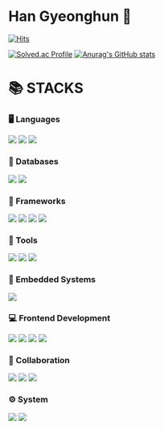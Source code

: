 # Han Gyeonghun 👋

[![Hits](https://hits.seeyoufarm.com/api/count/incr/badge.svg?url=https%3A%2F%2Fgithub.com%2Fgyeongpunch&count_bg=%23C5A16F&title_bg=%23555555&icon=&icon_color=%23E7E7E7&title=hits&edge_flat=false)](https://hits.seeyoufarm.com)

[![Solved.ac Profile](http://mazassumnida.wtf/api/v2/generate_badge?boj=qhrehowl06)](https://solved.ac/qhrehowl06/)
[![Anurag's GitHub stats](https://github-readme-stats.vercel.app/api?username=gyeongpunch&theme=darcula)](https://github.com/anuraghazra/github-readme-stats)

<div>
  <h1>📚 STACKS</h1>

  <!-- 언어 (Languages) -->
  <h3>🖥️ Languages</h3>
  <div>
    <img src="https://img.shields.io/badge/c-A8B9CC.svg?style=for-the-badge&logo=c&logoColor=white">
    <img src="https://img.shields.io/badge/c++-00599C.svg?style=for-the-badge&logo=c%2B%2B&logoColor=white">
    <img src="https://img.shields.io/badge/python-3776AB.svg?style=for-the-badge&logo=python&logoColor=white">
  </div>

  <!-- 데이터베이스 (Databases) -->
  <h3>💾 Databases</h3>
  <div>
    <img src="https://img.shields.io/badge/mysql-4479A1.svg?style=for-the-badge&logo=mysql&logoColor=white">
    <img src="https://img.shields.io/badge/sqlite-003B57.svg?style=for-the-badge&logo=sqlite&logoColor=white">
  </div>

  <!-- 프레임워크 (Frameworks) -->
  <h3>🔧 Frameworks</h3>
  <div>
    <img src="https://img.shields.io/badge/flask-000000.svg?style=for-the-badge&logo=flask&logoColor=white">
    <img src="https://img.shields.io/badge/Apache%20Hadoop-66CCFF.svg?style=for-the-badge&logo=apachehadoop&logoColor=white">
    <img src="https://img.shields.io/badge/Apache%20Spark-E35B56.svg?style=for-the-badge&logo=apachespark&logoColor=white">
    <img src="https://img.shields.io/badge/TensorFlow-FF6F00.svg?style=for-the-badge&logo=tensorflow&logoColor=white">
  </div>

  <!-- 툴 (Tools) -->
  <h3>🔨 Tools</h3>
  <div>
    <img src="https://img.shields.io/badge/MATLAB-0076A8.svg?style=for-the-badge&logo=matlab&logoColor=white">
    <img src="https://img.shields.io/badge/Simulink-00A9E0.svg?style=for-the-badge&logo=simulink&logoColor=white">
    <img src="https://img.shields.io/badge/Docker-2496ED.svg?style=for-the-badge&logo=docker&logoColor=white">
  </div>
  
  <!-- 임베디드 시스템 (Embedded Systems) -->
  <h3>🔌 Embedded Systems</h3>
  <div>
    <img src="https://img.shields.io/badge/Arduino-00979D.svg?style=for-the-badge&logo=arduino&logoColor=white">
  </div>

  <!-- 프론트엔드 (Frontend) -->
  <h3>💻 Frontend Development</h3>
  <div>
    <img src="https://img.shields.io/badge/html5-E34F26.svg?style=for-the-badge&logo=html5&logoColor=white">
    <img src="https://img.shields.io/badge/css-1572B6.svg?style=for-the-badge&logo=css3&logoColor=white">
    <img src="https://img.shields.io/badge/javascript-F7DF1E.svg?style=for-the-badge&logo=javascript&logoColor=black">
    <img src="https://img.shields.io/badge/Chart.js-FF6384?style=for-the-badge&logo=chartdotjs&logoColor=white">
  </div>

  <!-- 협업 (Collaboration) -->
  <h3>🤝 Collaboration</h3>
  <div>
    <img src="https://img.shields.io/badge/github-181717.svg?style=for-the-badge&logo=github&logoColor=white">
    <img src="https://img.shields.io/badge/git-F05032.svg?style=for-the-badge&logo=git&logoColor=white">
    <img src="https://img.shields.io/badge/Notion-000000.svg?style=for-the-badge&logo=notion&logoColor=white">
  </div>

  <!-- 시스템 (System) -->
  <h3>⚙️ System</h3>
  <div>
    <img src="https://img.shields.io/badge/linux-FCC624.svg?style=for-the-badge&logo=linux&logoColor=black">
    <img src="https://img.shields.io/badge/amazonaws-232F3E.svg?style=for-the-badge&logo=amazonwebservices&logoColor=white">
  </div>
</div>


<!--
**gyeongpunch/gyeongpunch** is a ✨ _special_ ✨ repository because its `README.md` (this file) appears on your GitHub profile.

Here are some ideas to get you started:

- 🔭 I’m currently working on ...
- 🌱 I’m currently learning ...
- 👯 I’m looking to collaborate on ...
- 🤔 I’m looking for help with ...
- 💬 Ask me about ...
- 📫 How to reach me: ...
- 😄 Pronouns: ...
- ⚡ Fun fact: ...
-->
